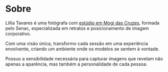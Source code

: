 # Sobre

Lillia Tavares é uma fotógrafa com [estúdio em Mogi das Cruzes](./estudio), formada pelo Senac, especializada em retratos e posicionamento de imagem corporativo.

Com uma visão única, transformo cada sessão em uma experiência envolvente, criando um ambiente onde os modelos se sentem à vontade.

Possuo a sensibilidade necessária para capturar imagens que revelam não apenas a aparência, mas também a personalidade de cada pessoa.
